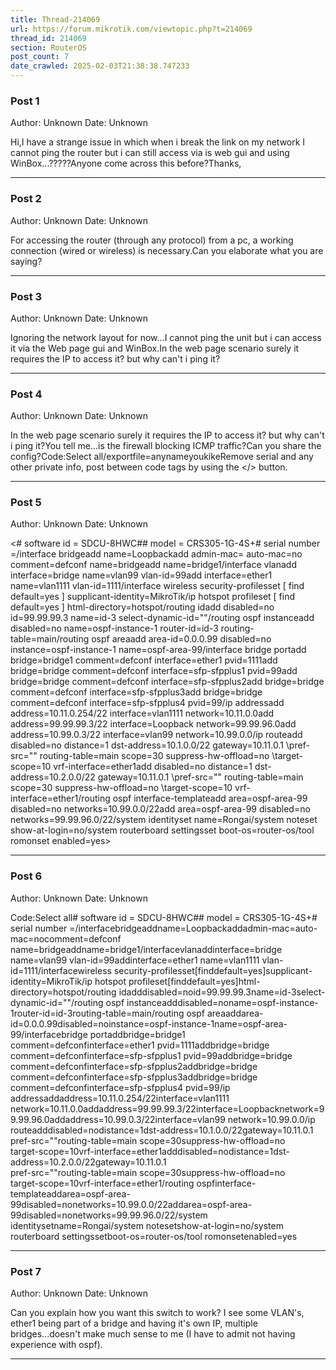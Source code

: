 ```yaml
---
title: Thread-214069
url: https://forum.mikrotik.com/viewtopic.php?t=214069
thread_id: 214069
section: RouterOS
post_count: 7
date_crawled: 2025-02-03T21:38:38.747233
---
```


### Post 1
Author: Unknown
Date: Unknown

Hi,I have a strange issue in which when i break the link on my network I cannot ping the router but i can still access via is web gui and using WinBox...?????Anyone come across this before?Thanks,

---
### Post 2
Author: Unknown
Date: Unknown

For accessing the router (through any protocol) from a pc, a working connection (wired or wireless) is necessary.Can you elaborate what you are saying?

---
### Post 3
Author: Unknown
Date: Unknown

Ignoring the network layout for now...I cannot ping the unit but i can access it via the Web page gui and WinBox.In the web page scenario surely it requires the IP to access it? but why can't i ping it?

---
### Post 4
Author: Unknown
Date: Unknown

In the web page scenario surely it requires the IP to access it? but why can't i ping it?You tell me...is the firewall blocking ICMP traffic?Can you share the config?Code:Select all/exportfile=anynameyoukikeRemove serial and any other private info, post between code tags by using the </> button.

---
### Post 5
Author: Unknown
Date: Unknown

<# software id = SDCU-8HWC## model = CRS305-1G-4S+# serial number =/interface bridgeadd name=Loopbackadd admin-mac=			 auto-mac=no comment=defconf name=bridgeadd name=bridge1/interface vlanadd interface=bridge name=vlan99 vlan-id=99add interface=ether1 name=vlan1111 vlan-id=1111/interface wireless security-profilesset [ find default=yes ] supplicant-identity=MikroTik/ip hotspot profileset [ find default=yes ] html-directory=hotspot/routing idadd disabled=no id=99.99.99.3 name=id-3 select-dynamic-id=""/routing ospf instanceadd disabled=no name=ospf-instance-1 router-id=id-3 routing-table=main/routing ospf areaadd area-id=0.0.0.99 disabled=no instance=ospf-instance-1 name=ospf-area-99/interface bridge portadd bridge=bridge1 comment=defconf interface=ether1 pvid=1111add bridge=bridge comment=defconf interface=sfp-sfpplus1 pvid=99add bridge=bridge comment=defconf interface=sfp-sfpplus2add bridge=bridge comment=defconf interface=sfp-sfpplus3add bridge=bridge comment=defconf interface=sfp-sfpplus4 pvid=99/ip addressadd address=10.11.0.254/22 interface=vlan1111 network=10.11.0.0add address=99.99.99.3/22 interface=Loopback network=99.99.96.0add address=10.99.0.3/22 interface=vlan99 network=10.99.0.0/ip routeadd disabled=no distance=1 dst-address=10.1.0.0/22 gateway=10.11.0.1 \pref-src="" routing-table=main scope=30 suppress-hw-offload=no \target-scope=10 vrf-interface=ether1add disabled=no distance=1 dst-address=10.2.0.0/22 gateway=10.11.0.1 \pref-src="" routing-table=main scope=30 suppress-hw-offload=no \target-scope=10 vrf-interface=ether1/routing ospf interface-templateadd area=ospf-area-99 disabled=no networks=10.99.0.0/22add area=ospf-area-99 disabled=no networks=99.99.96.0/22/system identityset name=Rongai/system noteset show-at-login=no/system routerboard settingsset boot-os=router-os/tool romonset enabled=yes>

---
### Post 6
Author: Unknown
Date: Unknown

Code:Select all# software id = SDCU-8HWC## model = CRS305-1G-4S+# serial number =/interfacebridgeaddname=Loopbackaddadmin-mac=auto-mac=nocomment=defconf name=bridgeaddname=bridge1/interfacevlanaddinterface=bridge name=vlan99 vlan-id=99addinterface=ether1 name=vlan1111 vlan-id=1111/interfacewireless security-profilesset[finddefault=yes]supplicant-identity=MikroTik/ip hotspot profileset[finddefault=yes]html-directory=hotspot/routing idadddisabled=noid=99.99.99.3name=id-3select-dynamic-id=""/routing ospf instanceadddisabled=noname=ospf-instance-1router-id=id-3routing-table=main/routing ospf areaaddarea-id=0.0.0.99disabled=noinstance=ospf-instance-1name=ospf-area-99/interfacebridge portaddbridge=bridge1 comment=defconfinterface=ether1 pvid=1111addbridge=bridge comment=defconfinterface=sfp-sfpplus1 pvid=99addbridge=bridge comment=defconfinterface=sfp-sfpplus2addbridge=bridge comment=defconfinterface=sfp-sfpplus3addbridge=bridge comment=defconfinterface=sfp-sfpplus4 pvid=99/ip addressaddaddress=10.11.0.254/22interface=vlan1111 network=10.11.0.0addaddress=99.99.99.3/22interface=Loopbacknetwork=99.99.96.0addaddress=10.99.0.3/22interface=vlan99 network=10.99.0.0/ip routeadddisabled=nodistance=1dst-address=10.1.0.0/22gateway=10.11.0.1\
    pref-src=""routing-table=main scope=30suppress-hw-offload=no\
    target-scope=10vrf-interface=ether1adddisabled=nodistance=1dst-address=10.2.0.0/22gateway=10.11.0.1\
    pref-src=""routing-table=main scope=30suppress-hw-offload=no\
    target-scope=10vrf-interface=ether1/routing ospfinterface-templateaddarea=ospf-area-99disabled=nonetworks=10.99.0.0/22addarea=ospf-area-99disabled=nonetworks=99.99.96.0/22/system identitysetname=Rongai/system notesetshow-at-login=no/system routerboard settingssetboot-os=router-os/tool romonsetenabled=yes

---
### Post 7
Author: Unknown
Date: Unknown

Can you explain how you want this switch to work? I see some VLAN's, ether1 being part of a bridge and having it's own IP, multiple bridges...doesn't make much sense to me (I have to admit not having experience with ospf).

---
